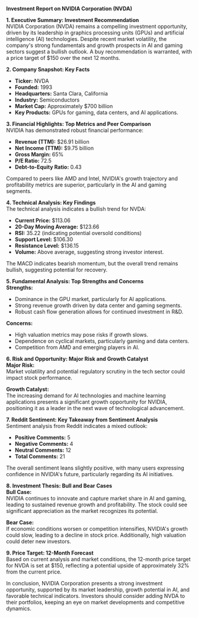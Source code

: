 **Investment Report on NVIDIA Corporation (NVDA)**

**1. Executive Summary: Investment Recommendation**  
NVIDIA Corporation (NVDA) remains a compelling investment opportunity, driven by its leadership in graphics processing units (GPUs) and artificial intelligence (AI) technologies. Despite recent market volatility, the company's strong fundamentals and growth prospects in AI and gaming sectors suggest a bullish outlook. A buy recommendation is warranted, with a price target of $150 over the next 12 months.

**2. Company Snapshot: Key Facts**  
- **Ticker:** NVDA  
- **Founded:** 1993  
- **Headquarters:** Santa Clara, California  
- **Industry:** Semiconductors  
- **Market Cap:** Approximately $700 billion  
- **Key Products:** GPUs for gaming, data centers, and AI applications.

**3. Financial Highlights: Top Metrics and Peer Comparison**  
NVIDIA has demonstrated robust financial performance:
- **Revenue (TTM):** $26.91 billion  
- **Net Income (TTM):** $9.75 billion  
- **Gross Margin:** 65%  
- **P/E Ratio:** 72.5  
- **Debt-to-Equity Ratio:** 0.43  

Compared to peers like AMD and Intel, NVIDIA's growth trajectory and profitability metrics are superior, particularly in the AI and gaming segments.

**4. Technical Analysis: Key Findings**  
The technical analysis indicates a bullish trend for NVDA:
- **Current Price:** $113.06  
- **20-Day Moving Average:** $123.66  
- **RSI:** 35.22 (indicating potential oversold conditions)  
- **Support Level:** $106.30  
- **Resistance Level:** $136.15  
- **Volume:** Above average, suggesting strong investor interest.

The MACD indicates bearish momentum, but the overall trend remains bullish, suggesting potential for recovery.

**5. Fundamental Analysis: Top Strengths and Concerns**  
**Strengths:**  
- Dominance in the GPU market, particularly for AI applications.  
- Strong revenue growth driven by data center and gaming segments.  
- Robust cash flow generation allows for continued investment in R&D.

**Concerns:**  
- High valuation metrics may pose risks if growth slows.  
- Dependence on cyclical markets, particularly gaming and data centers.  
- Competition from AMD and emerging players in AI.

**6. Risk and Opportunity: Major Risk and Growth Catalyst**  
**Major Risk:**  
Market volatility and potential regulatory scrutiny in the tech sector could impact stock performance.

**Growth Catalyst:**  
The increasing demand for AI technologies and machine learning applications presents a significant growth opportunity for NVIDIA, positioning it as a leader in the next wave of technological advancement.

**7. Reddit Sentiment: Key Takeaway from Sentiment Analysis**  
Sentiment analysis from Reddit indicates a mixed outlook:
- **Positive Comments:** 5  
- **Negative Comments:** 4  
- **Neutral Comments:** 12  
- **Total Comments:** 21  

The overall sentiment leans slightly positive, with many users expressing confidence in NVIDIA's future, particularly regarding its AI initiatives.

**8. Investment Thesis: Bull and Bear Cases**  
**Bull Case:**  
NVIDIA continues to innovate and capture market share in AI and gaming, leading to sustained revenue growth and profitability. The stock could see significant appreciation as the market recognizes its potential.

**Bear Case:**  
If economic conditions worsen or competition intensifies, NVIDIA's growth could slow, leading to a decline in stock price. Additionally, high valuation could deter new investors.

**9. Price Target: 12-Month Forecast**  
Based on current analysis and market conditions, the 12-month price target for NVDA is set at $150, reflecting a potential upside of approximately 32% from the current price.

In conclusion, NVIDIA Corporation presents a strong investment opportunity, supported by its market leadership, growth potential in AI, and favorable technical indicators. Investors should consider adding NVDA to their portfolios, keeping an eye on market developments and competitive dynamics.